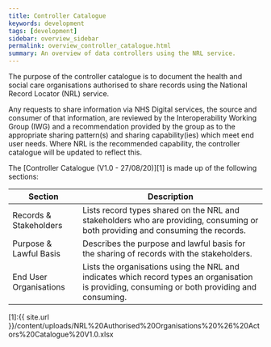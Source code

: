 ```yaml
---
title: Controller Catalogue
keywords: development
tags: [development]
sidebar: overview_sidebar
permalink: overview_controller_catalogue.html
summary: An overview of data controllers using the NRL service.
---
```


The purpose of the controller catalogue is to document the health and social care organisations authorised to share records using the National Record Locator (NRL) service.

Any requests to share information via NHS Digital services, the source and consumer of that information, are reviewed by the Interoperability Working Group (IWG) and a recommendation provided by the group as to the appropriate sharing pattern(s) and sharing capability(ies) which meet end user needs. Where NRL is the recommended capability, the controller catalogue will be updated to reflect this.

The [Controller Catalogue (V1.0 - 27/08/20)][1] is made up of the following sections:

|Section|Description|
|-------|-----------|
| Records & Stakeholders | Lists record types shared on the NRL and stakeholders who are providing, consuming or both providing and consuming the records. |
| Purpose & Lawful Basis | Describes the purpose and lawful basis for the sharing of records with the stakeholders. |
| End User Organisations | Lists the organisations using the NRL and indicates which record types an organisation is providing, consuming or both providing and consuming. |

[1]:{{ site.url }}/content/uploads/NRL%20Authorised%20Organisations%20%26%20Actors%20Catalogue%20V1.0.xlsx
